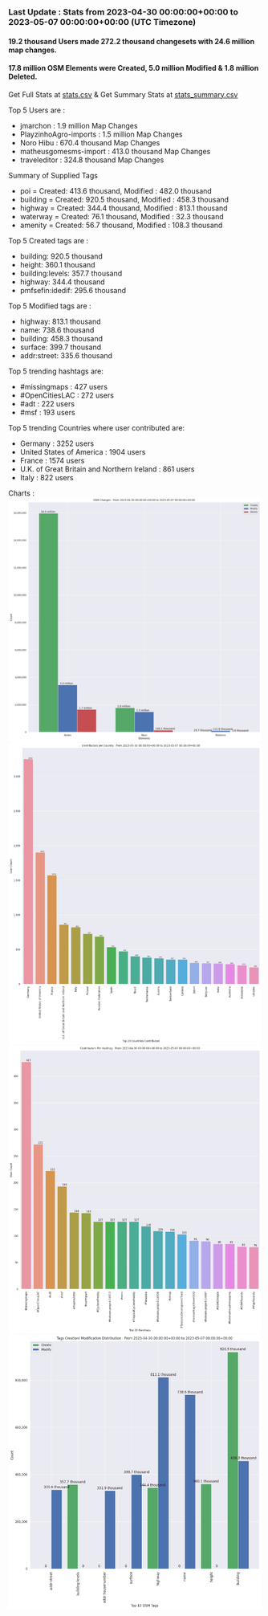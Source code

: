 ### Last Update : Stats from 2023-04-30 00:00:00+00:00 to 2023-05-07 00:00:00+00:00 (UTC Timezone)

#### 19.2 thousand Users made 272.2 thousand changesets with 24.6 million map changes.
#### 17.8 million OSM Elements were Created, 5.0 million Modified & 1.8 million Deleted.
Get Full Stats at [stats.csv](/stats/Global/Weekly/stats.csv)
 & Get Summary Stats at [stats_summary.csv](/stats/Global/Weekly/stats_summary.csv)

Top 5 Users are : 
- jmarchon : 1.9 million Map Changes
- PlayzinhoAgro-imports : 1.5 million Map Changes
- Noro Hibu : 670.4 thousand Map Changes
- matheusgomesms-import : 413.0 thousand Map Changes
- traveleditor : 324.8 thousand Map Changes

Summary of Supplied Tags
- poi = Created: 413.6 thousand, Modified : 482.0 thousand
- building = Created: 920.5 thousand, Modified : 458.3 thousand
- highway = Created: 344.4 thousand, Modified : 813.1 thousand
- waterway = Created: 76.1 thousand, Modified : 32.3 thousand
- amenity = Created: 56.7 thousand, Modified : 108.3 thousand


Top 5 Created tags are :
- building: 920.5 thousand
- height: 360.1 thousand
- building:levels: 357.7 thousand
- highway: 344.4 thousand
- pmfsefin:idedif: 295.6 thousand


Top 5 Modified tags are :
- highway: 813.1 thousand
- name: 738.6 thousand
- building: 458.3 thousand
- surface: 399.7 thousand
- addr:street: 335.6 thousand


Top 5 trending hashtags are:
- #missingmaps : 427 users
- #OpenCitiesLAC : 272 users
- #adt : 222 users
- #msf : 193 users


Top 5 trending Countries where user contributed are:
- Germany : 3252 users
- United States of America : 1904 users
- France : 1574 users
- U.K. of Great Britain and Northern Ireland : 861 users
- Italy : 822 users


 Charts : 
![Alt text](./stats_osm_changes.png) 
![Alt text](./stats_users_per_country.png) 
![Alt text](./stats_users_per_hashtag.png) 
![Alt text](./stats_tags.png) 
